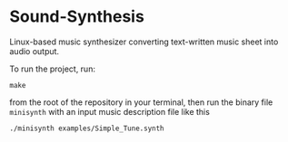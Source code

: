 # Sound-Synthesis
Linux-based music synthesizer converting text-written music sheet into audio output.

To run the project, run:
```
make
```
from the root of the repository in your terminal, then run the binary file `minisynth` with an input music description file like this
```
./minisynth examples/Simple_Tune.synth
```
